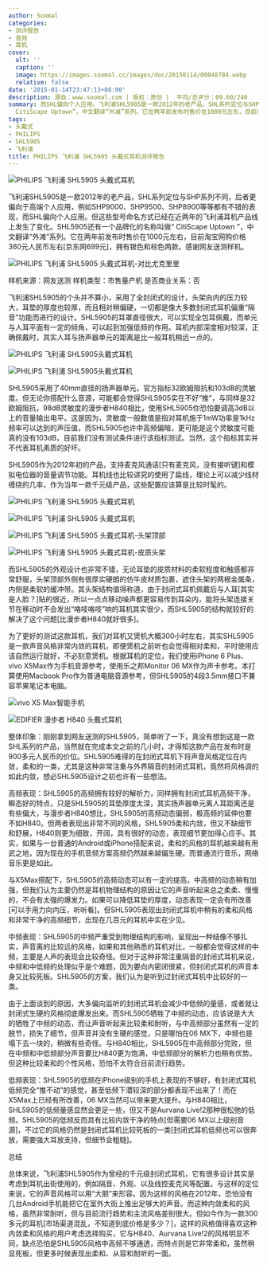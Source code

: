 ```yaml
---
author: Soomal
categories:
- 测评报告
- 音频
- 耳机
cover:
  alt: ''
  caption: ''
  image: https://images.soomal.cc/images/doc/20150114/00048784.webp
  relative: false
date: '2015-01-14T23:47:13+08:00'
description: 源自：www.soomal.com | 版权：原创 |  平均/总评分：09.60/240
summary: 而SHL偏向个人应用。飞利浦SHL5905是一款2012年的老产品，SHL系列定位与SHP系列不同，后者更偏向于高端个人应用，SHL5905还有一个品牌化的名称叫做“
  CitiScape Uptown”，中文翻译“外滩”系列。它在两年前发布时售价在1000元左右，目前淘宝网购价格360元人民币左右……
tags:
- 头戴式
- PHILIPS
- SHL5905
- 飞利浦
title: PHILIPS 飞利浦 SHL5905 头戴式耳机测评报告
---
```


![PHILIPS 飞利浦 SHL5905 头戴式耳机](https://images.soomal.cc/images/doc/20150105/00048592.webp)



飞利浦SHL5905是一款2012年的老产品，SHL系列定位与SHP系列不同，后者更偏向于高端个人应用，例如SHP9000、SHP9500、SHP8900等等都有不错的表现，而SHL偏向个人应用。但这些型号命名方式已经在近两年的飞利浦耳机产品线上发生了变化。SHL5905还有一个品牌化的名称叫做“ CitiScape Uptown
”，中文翻译“外滩”系列。它在两年前发布时售价在1000元左右，目前淘宝网购价格360元人民币左右[京东网699元]，拥有银色和棕色两款。感谢网友送测样机。



![PHILIPS 飞利浦 SHL5905 头戴式耳机-对比尤克里里](https://images.soomal.cc/images/doc/20150105/00048602.webp)



样机来源：网友送测
样机类型：市售量产机
是否商业关系：否



飞利浦SHL5905的个头并不算小，采用了全封闭式的设计，头架向内的压力较大，耳垫的厚度也较厚，而且相对稍偏硬，一切都是像大多数封闭式耳机偏重“隔音”功能而进行的设计。SHL5905的耳罩直径很大，可以实现全包耳佩戴，而单元与人耳平面有一定的倾角，可以起到加强低频的作用。耳机内部深度相对较深，正确佩戴时，其实人耳与扬声器单元的距离是比一般耳机稍远一点的。



![PHILIPS 飞利浦 SHL5905头戴式耳机](https://images.soomal.cc/images/doc/20150105/00048588_01.webp)



![PHILIPS 飞利浦 SHL5905头戴式耳机](https://images.soomal.cc/images/doc/20150105/00048589_01.webp)



SHL5905采用了40mm直径的扬声器单元，官方指标32欧姆阻抗和103dB的灵敏度。但无论你搭配什么音源，可能都会觉得SHL5905实在不好“推”，与同样是32欧姆阻抗，98dB灵敏度的漫步者H840相比，使用SHL5905你恐怕要调高3dB以上的音量输出电平。这是因为，灵敏度一般数值是指对耳机施于1mW功率是1kHz频率可以达到的声压值，而SHL5905也许中高频偏暗，更可能是这个灵敏度可能真的没有103dB，目前我们没有测试条件进行该指标测试。当然，这个指标其实并不代表耳机素质的好坏。



SHL5905作为2012年初的产品，支持麦克风通话[只有麦克风，没有接听键]和模拟电位器的音量调节功能。耳机线也比较讲究的使用了扁线，理论上可以减少线材缠绕的几率，作为当年一款千元级产品，这些配置应该算是比较时髦的。



![PHILIPS 飞利浦 SHL5905 头戴式耳机](https://images.soomal.cc/images/doc/20150105/00048594_01.webp)



![PHILIPS 飞利浦 SHL5905 头戴式耳机](https://images.soomal.cc/images/doc/20150105/00048595_01.webp)



![PHILIPS 飞利浦 SHL5905 头戴式耳机-头架顶部](https://images.soomal.cc/images/doc/20150105/00048596_01.webp)



![PHILIPS 飞利浦 SHL5905 头戴式耳机-皮质头架](https://images.soomal.cc/images/doc/20150105/00048598_01.webp)



而SHL5905的外观设计也非常不错，无论耳垫的皮质材料的柔软程度和触感都非常舒服，头架顶部外侧有很厚实硬朗的仿牛皮材质包裹，遮住头架的两根金属条，内侧是柔软的缓冲带。其头架结构值得称道，由于封闭式耳机佩戴后与人耳[其实是人脸？]贴的很近，所以一点点移动噪声都更容易传到耳朵内，能将头架连接关节在移动时不会发出“咯吱咯吱”响的耳机其实很少，而SHL5905的结构就较好的解决了这个问题[比漫步者H840就好很多]。



为了更好的测试这款耳机，我们对耳机又煲机大概300小时左右，其实SHL5905是一款声音风格非常内敛的耳机，即便煲机之前听也会觉得相对柔和，平时使用应该自然运行就好，不必刻意煲机。根据耳机的定位，我们使用iPhone 6 Plus、vivo X5Max作为手机音源参考，使用乐之邦Monitor 06 MX作为声卡参考。本打算使用Macbook Pro作为普通电脑音源参考，但SHL5905的4段3.5mm接口不兼容苹果笔记本电脑。



![vivo X5 Max智能手机](https://images.soomal.cc/images/doc/20141210/00047900_01.webp)



![EDIFIER 漫步者 H840 头戴式耳机](https://images.soomal.cc/images/doc/20130424/00030116_01.webp)



整体印象：刚刚拿到网友送测的SHL5905，简单听了一下，真没有想到这是一款SHL系列的产品，当然就在完成本文之前的几小时，才得知这款产品在发布时是900多元人民币的价位。SHL5905难得的在封闭式耳机下将声音风格定位在内敛，柔和的一类，尤其是这种非常注重与外界隔音的封闭式耳机，竟然将风格调的如此内敛，想必SHL5905设计之初也许有一些想法。



高频表现：SHL5905的高频拥有较好的解析力，同样拥有封闭式耳机高频干净，瞬态好的特点，只是SHL5905的耳垫厚度太深，其实扬声器单元离人耳距离还是有些偏大，与漫步者H840想比，SHL5905的高频动态偏弱，极高频的延伸也要不如H840。但两者表现出非常不同的风格，SHL5905柔和内敛，但又不缺细节和舒展，H840则更为细致，开阔，具有很好的动态，表现细节更加得心应手。其实，如果与一台普通的Android或iPhone搭配来说，柔和的风格的耳机越来越有用武之地，因为现在的手机音频方案高频仍然越来越偏生硬。而普通流行音乐，网络音乐更是如此。



与X5Max搭配下，SHL5905的高频动态可以有一定的提高，中高频的动态稍有加强，但我们认为主要仍然是耳机物理结构的原因让它的声音听起来总之柔柔、慢慢的，不会有太强的爆发力。如果可以降低耳垫的厚度，动态表现一定会有所改善[可以手用力向内压，听听看]。但SHL5905表现出封闭式耳机中稍有的柔和风格和非常干净的高频细节，出现在几百元的耳机中实在少见。



中频表现：SHL5905的中频严重受到物理结构的影响，呈现出一种结像不够扎实，声音离的比较远的风格，如果和其他熟悉的耳机对比，一般都会觉得这样的中频，主要是人声的表现会比较奇怪。但对于这种非常注重隔音的封闭式耳机来说，中频和中低频的处理似乎是个难题，因为要向内密闭很紧，但封闭式耳机的声音本身又比较死板。SHL5905的方案，我们认为是听到过封闭式耳机中比较好的一类。



由于上面谈到的原因，大多偏向监听的封闭式耳机会减少中低频的量感，或者就让封闭式生硬的风格彻底爆发出来。而SHL5905牺牲了中频的动态，应该说是大大的牺牲了中频的动态，而让声音听起来比较柔和耐听，与中高频部分虽然有一定的脱节，损失了细节，但声音并没有生硬的感觉，只是哪怕在06 MX下，中频也是塌下去一块的，稍微有些奇怪。与H840相比，SHL5905在中高频部分完败，但在中频和中低频部分声音要比H840更为饱满，中低频部分的解析力也稍有优势。但这种比较柔和的个性风格，恐怕不太符合目前流行趋势。



低频表现：SHL5905的低频在iPhone级别的手机上表现的不够好，有封闭式耳机低频完全“推不动”的感觉，甚至低频下潜较深的部分都表现不出来了！而在X5Max上已经有所改善，06 MX当然可以带来更大提升。与H840相比，SHL5905的低频量感显然会更足一些，但又不是Aurvana Live!2那种很松弛的低频。SHL5905的低频反而具有比较内敛干净的特点[但需要06 MX以上级别音源]，不过它的风格仍然是封闭式耳机比较死板的一类[封闭式耳机低频也可以很奔放，需要强大耳放支持，但细节会粗糙]。



总结



总体来说，飞利浦SHL5905作为曾经的千元级封闭式耳机，它有很多设计其实是考虑到耳机出街使用的，例如隔音、外观、以及线控麦克风等配置。与这样的定位来说，它的声音风格可以用“大胆”来形容。因为这样的风格在2012年，恐怕没有几台Android手机能把它在室外大街上推出足够大的声音。而这种内敛柔和的风格，虽然非常耐听，但与目前流行趋势和主流风格差别很大。但如今作为一款300多元的耳机[市场渠道混乱，不知道到底价格是多少？]，这样的风格值得喜欢这种内敛柔和风格的用户考虑选择购买，它与H840、Aurvana Live!2的风格明显不同，缺点恐怕是SHL5905风格中高频不够通透，而特点则是它非常柔和，虽然稍显死板，但更多时候表现出柔和、从容和耐听的一面。